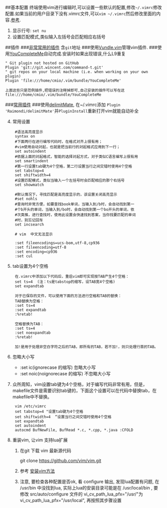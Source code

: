 ##基本配置
终端使用vim进行编辑时,可以设置一些默认的配置,修改`~/.vimrc`修改配置.如果当前的用户目录下没有.vimrc文件,可以`vim ~/.vimrc`然后修改里面的内容.[参考](http://blog.itpub.net/8111049/viewspace-628456).

1. 显示行号: `set nu`
2. 设置匹配模式,类似输入左括号会匹配相应右括号

##插件
###[非常常用的插件](http://linux-wiki.cn/wiki/%E7%94%A8Vim%E7%BC%96%E7%A8%8B%E2%80%94%E2%80%94%E9%85%8D%E7%BD%AE%E4%B8%8E%E6%8A%80%E5%B7%A7) 含`git`地址
###使用[Vundle.vim](https://github.com/VundleVim/Vundle.vim#about)管理vim插件.
###使用[YouCompleteMe](https://github.com/Valloric/YouCompleteMe)自动完成.安装时如果出现错误,什么L9重复

	" Git plugin not hosted on GitHub
  	Plugin 'git://git.wincent.com/command-t.git'
  	" git repos on your local machine (i.e. when working on your own plugin)
  	Plugin 'file:///home/cmio/.vim/bundle/YouCompleteMe'

	上面这些只是范例插件,把错误的注释掉即可,自己安装的插件可以写在这 file:///home/cmio/.vim/bundle/YouCompleteMe

###[常用插件](http://harttle.com/2015/07/18/vim-cpp.html)
###使用[delimitMate](https://github.com/Raimondi/delimitMate), 在~/.vimrc添加 `Plugin 'Raimondi/delimitMate'`并`PluginInstall`重新打开vim就能自动补全

4. 常用设置

		#语法高亮度显示
		syntax on 
		#下面两行在进行编写代码时，在格式对齐上很有用；
		#vim使用自动对起，也就是把当前行的对起格式应用到下一行；
		set autoindent
		#依据上面的对起格式，智能的选择对起方式，对于类似C语言编写上很有用
		set smartindent
		#第一行设置tab键为4个空格，第二行设置当行之间交错时使用4个空格
		set tabstop=4
		set shiftwidth=4
		#设置匹配模式，类似当输入一个左括号时会匹配相应的那个右括号
		set showmatch

		#默认情况下，寻找匹配是高亮度显示的，该设置关闭高亮显示
		#set nohls
		#查询时非常方便，如要查找book单词，当输入到/b时，会自动找到第一
		#个b开头的单词，当输入到/bo时，会自动找到第一个bo开头的单词，依
		#次类推，进行查找时，使用此设置会快速找到答案，当你找要匹配的单词
		#时，别忘记回车
		set incsearch

		# vim  中文无法显示
		
		:set fileencodings=ucs-bom,utf-8,cp936                                                                                                               
		:set fileencoding=utf-8
		:set encoding=cp936
		:set cul

5. tab设置为4个空格

		在.vimrc中添加以下代码后，重启vim即可实现按TAB产生4个空格：
		set ts=4  (注：ts是tabstop的缩写，设TAB宽4个空格)
		set expandtab
		
		对于已保存的文件，可以使用下面的方法进行空格和TAB的替换：
		TAB替换为空格：
		:set ts=4
		:set expandtab
		:%retab!
		
		空格替换为TAB：
		:set ts=4
		:set noexpandtab
		:%retab!
		
		加!是用于处理非空白字符之后的TAB，即所有的TAB，若不加!，则只处理行首的TAB。

6. 忽略大小写
	- :set ic(ignorecase 的缩写) 忽略大小写
	- :set noic(noignorecase 的缩写) 不忽略大小写 

7. 众所周知，vim设置tab键为4个空格，对于编写代码非常有用，但是，makefile文件是需要识别tab键的，下面这个设置可以在代码中替换tab，在makefile中不替换。

		vim /etc/vimrc
		set tabstop=4 "设置tab键为4个空格
		set shiftwidth=4  “设置当行之间交错时使用4个空格
		set expandtab
		set autoindent
		autocmd BufNewFile, BufRead *.c, *.cpp, *.java :CFOLD

8. 重装vim, 让vim 支持lua扩展
    1. 在git 下载 vim 最新源代码 
    
        git clone https://github.com/vim/vim.git
    
    2. 参考 [安装vim方法](https://www.dwhd.org/20151004_133637.html)
    3. 注意, 要检查各种配置是否ok, 看 configure 输出, 发现lua配置有问题, 在 /usr/bin 中没找到lua, 实际上lua的安装目录可能是在 /usr/local/bin , 要修改 src/auto/configure 文件的 vi_cv_path_lua_pfx="/usr/"为 vi_cv_path_lua_pfx="/usr/local", 再按照其步骤设置

   